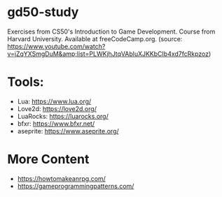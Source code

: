 # gd50-study

Exercises from CS50's Introduction to Game Development. Course from Harvard University. Available at freeCodeCamp.org. (source: https://www.youtube.com/watch?v=jZqYXSmgDuM&amp;list=PLWKjhJtqVAbluXJKKbCIb4xd7fcRkpzoz)


# Tools:

* Lua: https://www.lua.org/
* Love2d: https://love2d.org/
* LuaRocks: https://luarocks.org/
* bfxr: https://www.bfxr.net/
* aseprite: https://www.aseprite.org/

# More Content

* https://howtomakeanrpg.com/
* https://gameprogrammingpatterns.com/
